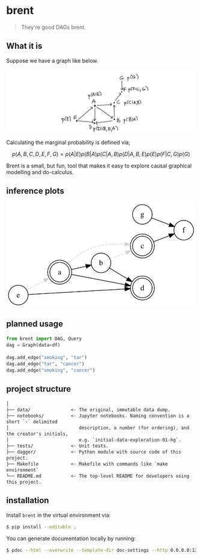 # brent 

> They're good DAGs brent. 

## What it is

Suppose we have a graph like below. 

![](images/dag1.png)

Calculating the marginal probability is defined via; 

```math
p(A, B, C, D, E, F, G) = p(A|E) p(B|A) p(C|A,B) p(D|A,B,E) p(E) p(F|C,G) p(G)
```

Brent is a small, but fun, tool that makes it easy to explore causal graphical modelling and do-calculus. 

## inference plots 

![](images/dag2.svg)


## planned usage 

```python
from brent import DAG, Query
dag = Graph(data=df)

dag.add_edge("smoking", "tar")
dag.add_edge("tar", "cancer")
dag.add_edge("smoking", "cancer")
```

## project structure 

```
│
├── data/               <- The original, immutable data dump. 
├── notebooks/          <- Jupyter notebooks. Naming convention is a short `-` delimited 
│                          description, a number (for ordering), and the creator's initials,
│                          e.g. `initial-data-exploration-01-hg`.
├── tests/              <- Unit tests.
├── dagger/             <- Python module with source code of this project.
├── Makefile            <- Makefile with commands like `make environment`
└── README.md           <- The top-level README for developers using this project.
```

## installation 

Install `brent` in the virtual environment via:

```bash
$ pip install --editable .
```

You can generate documentation locally by running: 

```bash
$ pdoc --html --overwrite --template-dir doc-settings --http 0.0.0.0:12345 brent
```